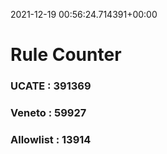 2021-12-19 00:56:24.714391+00:00
# Rule Counter 
 ### UCATE : 391369

 ### Veneto : 59927

 ### Allowlist : 13914